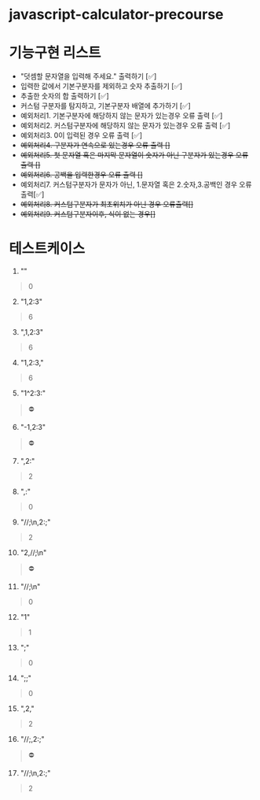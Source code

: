 # javascript-calculator-precourse

# 기능구현 리스트
- "덧셈할 문자열을 입력해 주세요." 출력하기 [✅]
- 입력한 값에서 기본구분자를 제외하고 숫자 추출하기 [✅]
- 추출한 숫자의 합 출력하기 [✅]
- 커스텀 구분자를 탐지하고, 기본구분자 배열에 추가하기 [✅]
- 예외처리1. 기본구분자에 해당하지 않는 문자가 있는경우 오류 출력 [✅]
- 예외처리2. 커스텀구분자에 해당하지 않는 문자가 있는경우 오류 출력 [✅]
- 예외처리3. 0이 입력된 경우 오류 출력 [✅]
- ~~예외처리4. 구분자가 연속으로 있는경우 오류 출력 []~~
- ~~예외처리5. 첫 문자열 혹은 마지막 문자열이 숫자가 아닌 구분자가 있는경우 오류 출력 []~~
- ~~예외처리6. 공백을 입력한경우 오류 출력 []~~
- 예외처리7. 커스텀구분자가 문자가 아닌, 1.문자열 혹은 2.숫자,3.공백인 경우 오류 출력[✅]
- ~~예외처리8. 커스텀구분자가 최초위치가 아닌 경우 오류출력[]~~
- ~~예외처리9. 커스텀구분자이후, 식이 없는 경우[]~~

# 테스트케이스
1. ""
> 0
2. "1,2:3"
> 6
3. ",1,2:3"
> 6
4. "1,2:3,"
> 6
5. "1^2:3:"
> ⛔️
6. "-1,2:3"
> ⛔️
7. ",2:"
> 2
8. ",:"
> 0
9. "//;\n,2:;"
> 2
10. "2,//;\n"
> ⛔️
11. "//;\n"
> 0
12. "1"
> 1
13. ";"
> 0
14. ";;"
> 0
15. ",2,"
> 2
16. "//;\,2:;"
> ⛔️
17. "//;\n,2:;"
> 2
